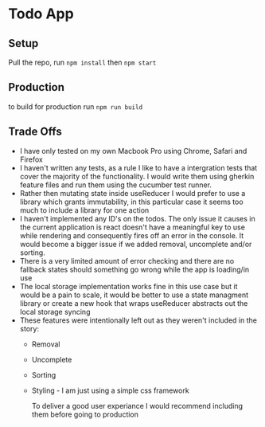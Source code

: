 # Todo App

## Setup

Pull the repo, run `npm install` then `npm start`

## Production

to build for production run `npm run build`

## Trade Offs

- I have only tested on my own Macbook Pro using Chrome, Safari and Firefox
- I haven't written any tests, as a rule I like to have a intergration tests that cover the majority of the functionality. I would write them using gherkin feature files and run them using the cucumber test runner.
- Rather then mutating state inside useReducer I would prefer to use a library which grants immutability, in this particular case it seems too much to include a library for one action
- I haven't implemented any ID's on the todos. The only issue it causes in the current application is react doesn't have a meaningful key to use while rendering and consequently fires off an error in the console. It would become a bigger issue if we added removal, uncomplete and/or sorting.
- There is a very limited amount of error checking and there are no fallback states should something go wrong while the app is loading/in use
- The local storage implementation works fine in this use case but it would be a pain to scale, it would be better to use a state managment library or create a new hook that wraps useReducer abstracts out the local storage syncing
- These features were intentionally left out as they weren't included in the story:
  - Removal
  - Uncomplete
  - Sorting
  - Styling - I am just using a simple css framework

    To deliver a good user experiance I would recommend including them before going to production
